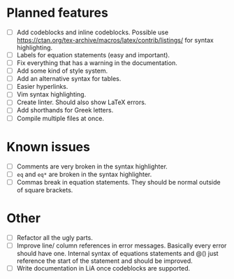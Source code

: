 # Planned features
- [ ] Add codeblocks and inline codeblocks. Possible use https://ctan.org/tex-archive/macros/latex/contrib/listings/ for syntax highlighting.
- [ ] Labels for equation statements (easy and important).
- [ ] Fix everything that has a warning in the documentation.
- [ ] Add some kind of style system.
- [ ] Add an alternative syntax for tables.
- [ ] Easier hyperlinks.
- [ ] Vim syntax highlighting.
- [ ] Create linter. Should also show LaTeX errors.
- [ ] Add shorthands for Greek letters.
- [ ] Compile multiple files at once.

# Known issues
- [ ] Comments are very broken in the syntax highlighter.
- [ ] `eq` and `eq*` are broken in the syntax highlighter.
- [ ] Commas break in equation statements. They should be normal outside of square brackets.

# Other
- [ ] Refactor all the ugly parts.
- [ ] Improve line/ column references in error messages. Basically every error should have one. Internal syntax of equations statements and @() just reference the start of the statement and should be improved.
- [ ] Write documentation in LiA once codeblocks are supported.